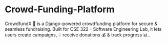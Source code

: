 # Crowd-Funding-Platform

CrowdfundX 🚀 is a Django-powered crowdfunding platform for secure & seamless fundraising. Built for CSE 322 - Software Engineering Lab, it lets users create campaigns, 💡 receive donations 💰 & track progress 📊..